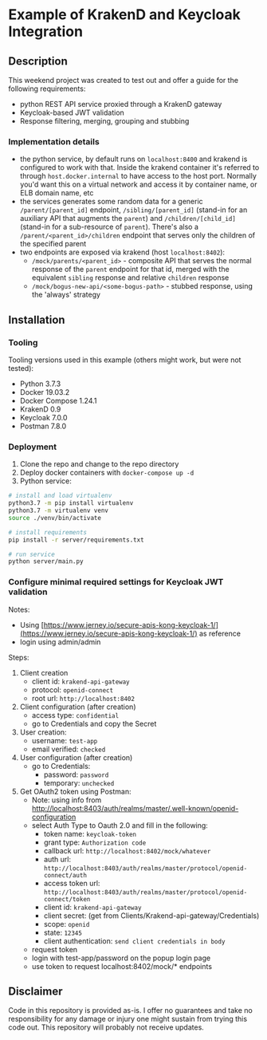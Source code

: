 # Example of KrakenD and Keycloak Integration

## Description

This weekend project was created to test out and offer a guide for the following requirements:

- python REST API service proxied through a KrakenD gateway
- Keycloak-based JWT validation
- Response filtering, merging, grouping and stubbing

### Implementation details

- the python service, by default runs on `localhost:8400` and krakend is configured to work with that. Inside the krakend container it's referred to through `host.docker.internal` to have access to the host port. Normally you'd want this on a virtual network and access it by container name, or ELB domain name, etc
- the services generates some random data for a generic `/parent/[parent_id]` endpoint, `/sibling/[parent_id]` (stand-in for an auxiliary API that augments the `parent`) and `/children/[child_id]` (stand-in for a sub-resource of `parent`). There's also a `/parent/<parent_id>/children` endpoint that serves only the children of the specified parent
- two endpoints are exposed via krakend (host `localhost:8402`):
  - `/mock/parents/<parent_id>` - composite API that serves the normal response of the `parent` endpoint for that id, merged with the equivalent `sibling` response and relative `children` response
  - `/mock/bogus-new-api/<some-bogus-path>` - stubbed response, using the 'always' strategy

## Installation

### Tooling

Tooling versions used in this example (others might work, but were not tested):

- Python 3.7.3
- Docker 19.03.2
- Docker Compose 1.24.1
- KrakenD 0.9
- Keycloak 7.0.0
- Postman 7.8.0

### Deployment

1. Clone the repo and change to the repo directory
2. Deploy docker containers with `docker-compose up -d`
3. Python service:

```bash
# install and load virtualenv
python3.7 -m pip install virtualenv
python3.7 -m virtualenv venv
source ./venv/bin/activate

# install requirements
pip install -r server/requirements.txt

# run service
python server/main.py
```

### Configure minimal required settings for Keycloak JWT validation

Notes:

- Using [https://www.jerney.io/secure-apis-kong-keycloak-1/](https://www.jerney.io/secure-apis-kong-keycloak-1/) as reference
- login using admin/admin

Steps:

1. Client creation
    - client id: `krakend-api-gateway`
    - protocol: `openid-connect`
    - root url: `http://localhost:8402`
2. Client configuration (after creation)
    - access type: `confidential`
    - go to Credentials and copy the Secret
3. User creation:
    - username: `test-app`
    - email verified: `checked`
4. User configuration (after creation)
    - go to Credentials:
        - password: `password`
        - temporary: `unchecked`
5. Get OAuth2 token using Postman:
    - Note: using info from [http://localhost:8403/auth/realms/master/.well-known/openid-configuration](http://localhost:8403/auth/realms/master/.well-known/openid-configuration)
    - select Auth Type to Oauth 2.0 and fill in the following:
        - token name: `keycloak-token`
        - grant type: `Authorization code`
        - callback url: `http://localhost:8402/mock/whatever`
        - auth url: `http://localhost:8403/auth/realms/master/protocol/openid-connect/auth`
        - access token url: `http://localhost:8403/auth/realms/master/protocol/openid-connect/token`
        - client id: `krakend-api-gateway`
        - client secret: (get from Clients/Krakend-api-gateway/Credentials)
        - scope: `openid`
        - state: `12345`
        - client authentication: `send client credentials in body`
    - request token
    - login with test-app/password on the popup login page
    - use token to request localhost:8402/mock/* endpoints

## Disclaimer

Code in this repository is provided as-is. I offer no guarantees and take no responsibility for any damage or injury one might sustain from trying this code out. This repository will probably not receive updates.
